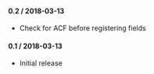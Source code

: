 #### 0.2 / 2018-03-13

* Check for ACF before registering fields

#### 0.1 / 2018-03-13

* Initial release
